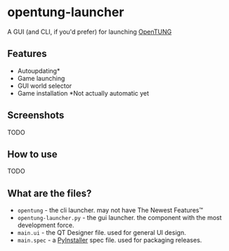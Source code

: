 # opentung-launcher
A GUI (and CLI, if you'd prefer) for launching [OpenTUNG](https://opentung.ecconia.com/)
## Features
- Autoupdating*
- Game launching
- GUI world selector
- Game installation
*Not actually automatic yet
## Screenshots
TODO
## How to use
TODO
## What are the files?
- `opentung` - the cli launcher. may not have The Newest Features™
- `opentung-launcher.py` - the gui launcher. the component with the most development force.
- `main.ui` - the QT Designer file. used for general UI design.
- `main.spec` - a [PyInstaller](http://www.pyinstaller.org) spec file. used for packaging releases.  
